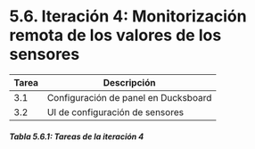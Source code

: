 # 5.6. Iteración 4: Monitorización remota de los valores de los sensores

| Tarea | Descripción |
| -- | -- |
| 3.1 | Configuración de panel en Ducksboard |
| 3.2 | UI de configuración de sensores |
##### *Tabla 5.6.1: Tareas de la iteración 4* 